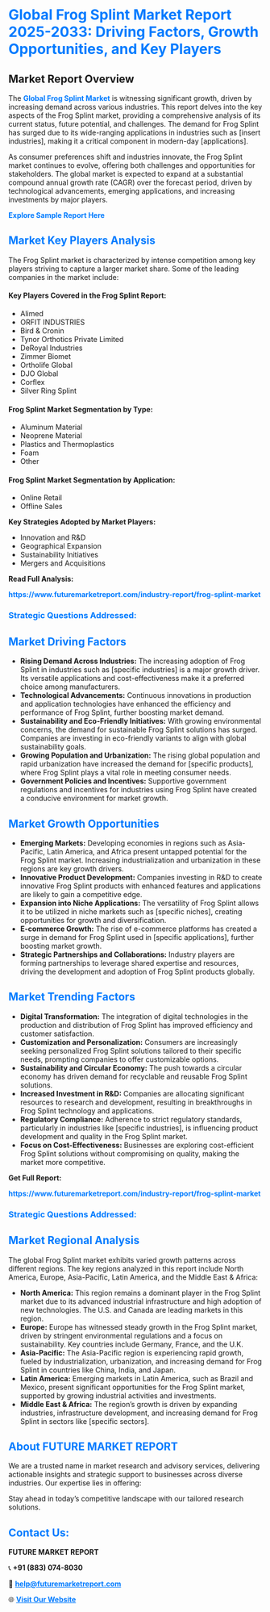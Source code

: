<h1 style="color: #007BFF;">Global Frog Splint Market Report 2025-2033: Driving Factors, Growth Opportunities, and Key Players</h1>

<section id="overview">
<h2>Market Report Overview</h2>
<p>The <a href="https://www.futuremarketreport.com/industry-report/frog-splint-market" style="color: #007BFF; text-decoration: none;"><strong>Global Frog Splint Market</strong></a> is witnessing significant growth, driven by increasing demand across various industries. This report delves into the key aspects of the Frog Splint market, providing a comprehensive analysis of its current status, future potential, and challenges. The demand for Frog Splint has surged due to its wide-ranging applications in industries such as [insert industries], making it a critical component in modern-day [applications].</p>
<p>As consumer preferences shift and industries innovate, the Frog Splint market continues to evolve, offering both challenges and opportunities for stakeholders. The global market is expected to expand at a substantial compound annual growth rate (CAGR) over the forecast period, driven by technological advancements, emerging applications, and increasing investments by major players.</p>
</section>

<section id="overview">
<p><a href="https://www.futuremarketreport.com/request-sample/reportId=79688" style="color: #007BFF; text-decoration: none;"><strong>Explore Sample Report Here</strong></a></p>
</section>

<section id="key-players">
<h2 style="color: #007BFF;">Market Key Players Analysis</h2>
<p>The Frog Splint market is characterized by intense competition among key players striving to capture a larger market share. Some of the leading companies in the market include:</p>
<h4>Key Players Covered in the Frog Splint Report:</h4>
<ul><li>Alimed</li><li>ORFIT INDUSTRIES</li><li>Bird &amp; Cronin</li><li>Tynor Orthotics Private Limited</li><li>DeRoyal Industries</li><li>Zimmer Biomet</li><li>Ortholife Global</li><li>DJO Global</li><li>Corflex</li><li>Silver Ring Splint</li></ul>
<h4>Frog Splint Market Segmentation by Type:</h4>
<ul><li>Aluminum Material</li><li>Neoprene Material</li><li>Plastics and Thermoplastics</li><li>Foam</li><li>Other</li></ul>

<h4>Frog Splint Market Segmentation by Application:</h4>
<ul><li>Online Retail</li><li>Offline Sales</li></ul>
<p><strong>Key Strategies Adopted by Market Players:</strong></p>
<ul>
<li>Innovation and R&D</li>
<li>Geographical Expansion</li>
<li>Sustainability Initiatives</li>
<li>Mergers and Acquisitions</li>
</ul>
</section>

<section>
<p><strong>Read Full Analysis: </strong></p><a href="https://www.futuremarketreport.com/industry-report/frog-splint-market" style="color: #007BFF; text-decoration: none;"><strong>https://www.futuremarketreport.com/industry-report/frog-splint-market</strong></a>
<h3 style="color: #007BFF;">Strategic Questions Addressed:</h3>
</section>

<section id="driving-factors">
<h2 style="color: #007BFF;">Market Driving Factors</h2>
<ul>
<li><strong>Rising Demand Across Industries:</strong> The increasing adoption of Frog Splint in industries such as [specific industries] is a major growth driver. Its versatile applications and cost-effectiveness make it a preferred choice among manufacturers.</li>
<li><strong>Technological Advancements:</strong> Continuous innovations in production and application technologies have enhanced the efficiency and performance of Frog Splint, further boosting market demand.</li>
<li><strong>Sustainability and Eco-Friendly Initiatives:</strong> With growing environmental concerns, the demand for sustainable Frog Splint solutions has surged. Companies are investing in eco-friendly variants to align with global sustainability goals.</li>
<li><strong>Growing Population and Urbanization:</strong> The rising global population and rapid urbanization have increased the demand for [specific products], where Frog Splint plays a vital role in meeting consumer needs.</li>
<li><strong>Government Policies and Incentives:</strong> Supportive government regulations and incentives for industries using Frog Splint have created a conducive environment for market growth.</li>
</ul>
</section>

<section id="growth-opportunities">
<h2 style="color: #007BFF;">Market Growth Opportunities</h2>
<ul>
<li><strong>Emerging Markets:</strong> Developing economies in regions such as Asia-Pacific, Latin America, and Africa present untapped potential for the Frog Splint market. Increasing industrialization and urbanization in these regions are key growth drivers.</li>
<li><strong>Innovative Product Development:</strong> Companies investing in R&D to create innovative Frog Splint products with enhanced features and applications are likely to gain a competitive edge.</li>
<li><strong>Expansion into Niche Applications:</strong> The versatility of Frog Splint allows it to be utilized in niche markets such as [specific niches], creating opportunities for growth and diversification.</li>
<li><strong>E-commerce Growth:</strong> The rise of e-commerce platforms has created a surge in demand for Frog Splint used in [specific applications], further boosting market growth.</li>
<li><strong>Strategic Partnerships and Collaborations:</strong> Industry players are forming partnerships to leverage shared expertise and resources, driving the development and adoption of Frog Splint products globally.</li>
</ul>
</section>

<section id="trending-factors">
<h2 style="color: #007BFF;">Market Trending Factors</h2>
<ul>
<li><strong>Digital Transformation:</strong> The integration of digital technologies in the production and distribution of Frog Splint has improved efficiency and customer satisfaction.</li>
<li><strong>Customization and Personalization:</strong> Consumers are increasingly seeking personalized Frog Splint solutions tailored to their specific needs, prompting companies to offer customizable options.</li>
<li><strong>Sustainability and Circular Economy:</strong> The push towards a circular economy has driven demand for recyclable and reusable Frog Splint solutions.</li>
<li><strong>Increased Investment in R&D:</strong> Companies are allocating significant resources to research and development, resulting in breakthroughs in Frog Splint technology and applications.</li>
<li><strong>Regulatory Compliance:</strong> Adherence to strict regulatory standards, particularly in industries like [specific industries], is influencing product development and quality in the Frog Splint market.</li>
<li><strong>Focus on Cost-Effectiveness:</strong> Businesses are exploring cost-efficient Frog Splint solutions without compromising on quality, making the market more competitive.</li>
</ul>
</section>

<section>
<p><strong>Get Full Report: </strong></p><a href="https://www.futuremarketreport.com/industry-report/frog-splint-market" style="color: #007BFF; text-decoration: none;"><strong>https://www.futuremarketreport.com/industry-report/frog-splint-market</strong></a>
<h3 style="color: #007BFF;">Strategic Questions Addressed:</h3>
</section>


<section id="regional-analysis">
<h2 style="color: #007BFF;">Market Regional Analysis</h2>
<p>The global Frog Splint market exhibits varied growth patterns across different regions. The key regions analyzed in this report include North America, Europe, Asia-Pacific, Latin America, and the Middle East & Africa:</p>
<ul>
<li><strong>North America:</strong> This region remains a dominant player in the Frog Splint market due to its advanced industrial infrastructure and high adoption of new technologies. The U.S. and Canada are leading markets in this region.</li>
<li><strong>Europe:</strong> Europe has witnessed steady growth in the Frog Splint market, driven by stringent environmental regulations and a focus on sustainability. Key countries include Germany, France, and the U.K.</li>
<li><strong>Asia-Pacific:</strong> The Asia-Pacific region is experiencing rapid growth, fueled by industrialization, urbanization, and increasing demand for Frog Splint in countries like China, India, and Japan.</li>
<li><strong>Latin America:</strong> Emerging markets in Latin America, such as Brazil and Mexico, present significant opportunities for the Frog Splint market, supported by growing industrial activities and investments.</li>
<li><strong>Middle East & Africa:</strong> The region’s growth is driven by expanding industries, infrastructure development, and increasing demand for Frog Splint in sectors like [specific sectors].</li>
</ul>
</section>

<footer>
<h2 style="color: #007BFF;">About FUTURE MARKET REPORT</h2>
<p>We are a trusted name in market research and advisory services, delivering actionable insights and strategic support to businesses across diverse industries. Our expertise lies in offering:</p>

<p>Stay ahead in today’s competitive landscape with our tailored research solutions.</p>

<h2 style="color: #007BFF;">Contact Us:</h2>
<p><strong>FUTURE MARKET REPORT</strong></p>
<p>📞 <strong>+91 (883) 074-8030</strong></p>
<p>📧 <strong><a href="mailto:help@futuremarketreport.com" style="color: #007BFF;">help@futuremarketreport.com</a></strong></p>
<p>🌐 <strong><a href="https://www.futuremarketreport.com/" style="color: #007BFF;">Visit Our Website</a></strong></p>
</footer>
